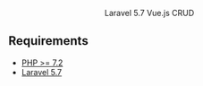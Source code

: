 <p align="center">Laravel 5.7 Vue.js CRUD</p>

## Requirements

- [PHP >= 7.2](http://php.net/)
- [Laravel 5.7](https://github.com/laravel/framework)

## 

